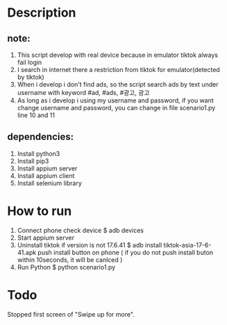 # Description

## note:
1. This script develop with real device because in emulator tiktok always fail login
2. I search in internet there a restriction from tiktok for emulator(detected by tiktok)
3. When i develop i don't find ads, so the script search ads by text under username with keyword #ad, #ads, #광고, 광고 
4. As long as i develop i using my username and password, if you want change username and password, you can change in file scenario1.py line 10 and 11

## dependencies:
1. Install python3
2. Install pip3
3. Install appium server
4. Install appium client
5. Install selenium library

# How to run
1. Connect phone
check device
$ adb devices
2. Start appium server
3. Uninstall tiktok if version is not 17.6.41
$ adb install tiktok-asia-17-6-41.apk
push install button on phone ( if you do not push install buton within 10seconds, it will be canlced )
4. Run Python
$ python scenario1.py


# Todo 
Stopped first screen of "Swipe up for more".

